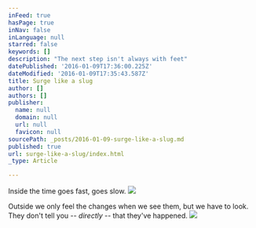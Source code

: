 ```yaml
---
inFeed: true
hasPage: true
inNav: false
inLanguage: null
starred: false
keywords: []
description: "The next step isn't always with feet"
datePublished: '2016-01-09T17:36:00.225Z'
dateModified: '2016-01-09T17:35:43.587Z'
title: Surge like a slug
author: []
authors: []
publisher:
  name: null
  domain: null
  url: null
  favicon: null
sourcePath: _posts/2016-01-09-surge-like-a-slug.md
published: true
url: surge-like-a-slug/index.html
_type: Article

---
```

Inside the time goes fast, goes slow.
![](https://the-grid-user-content.s3-us-west-2.amazonaws.com/111fa942-8fe7-4245-8d18-47692be3fdee.jpg)

Outside we only feel the changes when we see them, but we have to look. They don't tell you -- _directly_ -- that they've happened.
![](https://the-grid-user-content.s3-us-west-2.amazonaws.com/8869b684-0c8b-4594-8487-b7e87a2f2d48.jpg)
